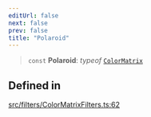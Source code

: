 ```yaml
---
editUrl: false
next: false
prev: false
title: "Polaroid"
---
```


> `const` **Polaroid**: *typeof* [`ColorMatrix`](/api/namespaces/filters/classes/colormatrix/)

## Defined in

[src/filters/ColorMatrixFilters.ts:62](https://github.com/fabricjs/fabric.js/blob/a0b4adf41e0a1fd81824114cedd4c32bfb8cac25/src/filters/ColorMatrixFilters.ts#L62)

